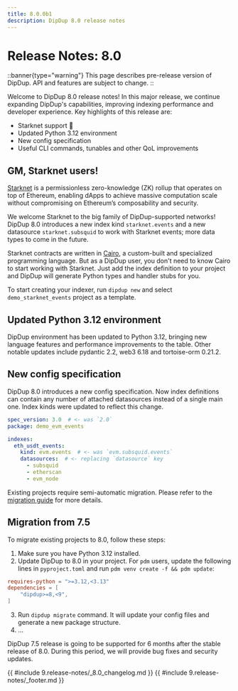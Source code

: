 ```yaml
---
title: 8.0.0b1
description: DipDup 8.0 release notes
---
```


# Release Notes: 8.0

::banner{type="warning"}
This page describes pre-release version of DipDup. API and features are subject to change.
::

Welcome to DipDup 8.0 release notes! In this major release, we continue expanding DipDup's capabilities, improving indexing performance and developer experience. Key highlights of this release are:

- Starknet support 🐺
- Updated Python 3.12 environment
- New config specification
- Useful CLI commands, tunables and other QoL improvements

## GM, Starknet users!

[Starknet](https://docs.starknet.io/) is a permissionless zero-knowledge (ZK) rollup that operates on top of Ethereum, enabling dApps to achieve massive computation scale without compromising on Ethereum’s composability and security.

We welcome Starknet to the big family of DipDup-supported networks! DipDup 8.0 introduces a new index kind `starknet.events` and a new datasource `starknet.subsquid` to work with Starknet events; more data types to come in the future.

Starknet contracts are written in [Cairo](https://github.com/starkware-libs/cairo), a custom-built and specialized programming language. But as a DipDup user, you don't need to know Cairo to start working with Starknet. Just add the index definition to your project and DipDup will generate Python types and handler stubs for you.

To start creating your indexer, run `dipdup new` and select `demo_starknet_events` project as a template.

## Updated Python 3.12 environment

DipDup environment has been updated to Python 3.12, bringing new language features and performance improvements to the table. Other notable updates include pydantic 2.2, web3 6.18 and tortoise-orm 0.21.2.

## New config specification

DipDup 8.0 introduces a new config specification. Now index definitions can contain any number of attached datasources instead of a single main one. Index kinds were updated to reflect this change.

```yaml
spec_version: 3.0  # <- was `2.0`
package: demo_evm_events

indexes:
  eth_usdt_events:
    kind: evm.events  # <- was `evm.subsquid.events`
    datasources:  # <- replacing `datasource` key
      - subsquid
      - etherscan
      - evm_node
```

Existing projects require semi-automatic migration. Please refer to the [migration guide](#migration-from-7.5) for more details.

## Migration from 7.5

To migrate existing projects to 8.0, follow these steps:

1. Make sure you have Python 3.12 installed.
2. Update DipDup to 8.0 in your project. For `pdm` users, update the following lines in `pyproject.toml` and run `pdm venv create -f && pdm update`:

```toml
requires-python = ">=3.12,<3.13"
dependencies = [
    "dipdup>=8,<9",
]
```

3. Run `dipdup migrate` command. It will update your config files and generate a new package structure.
4. ...

DipDup 7.5 release is going to be supported for 6 months after the stable release of 8.0. During this period, we will provide bug fixes and security updates.

{{ #include 9.release-notes/_8.0_changelog.md }}
{{ #include 9.release-notes/_footer.md }}

